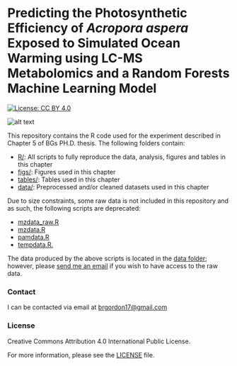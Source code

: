 
<!-- README.md is generated from README.Rmd. Please edit that file -->

# Predicting the Photosynthetic Efficiency of *Acropora aspera* Exposed to Simulated Ocean Warming using LC-MS Metabolomics and a Random Forests Machine Learning Model

<!-- badges: start -->

[![License: CC
BY 4.0](https://img.shields.io/badge/License-CC%20BY%204.0-lightgrey.svg)](https://creativecommons.org/licenses/by/4.0/)
<!-- badges: end -->

<!-- image: start -->

![alt
text](https://github.com/brgordon17/fvfm-prediction/blob/master/figs/prediction_boxplot.png)
<!-- image: end -->

This repository contains the R code used for the experiment described in
Chapter 5 of BGs PH.D. thesis. The following folders contain:

  - [R/](R/): All scripts to fully reproduce the data, analysis, figures
    and tables in this chapter
  - [figs/](figs/): Figures used in this chapter
  - [tables/](tables/): Tables used in this chapter
  - [data/](data/): Preprocessed and/or cleaned datasets used in this
    chapter

Due to size constraints, some raw data is not included in this
repository and as such, the following scripts are deprecated:

  - [mzdata\_raw.R](R/mzdata_raw.R)
  - [mzdata.R](R/mzdata.R)
  - [pamdata.R](R/pamdata.R)
  - [tempdata.R.](R/tempdata.R)

The data produced by the above scripts is located in the [data
folder](data/); however, please [send me an email](brgordon17@gmail.com)
if you wish to have access to the raw data.

### Contact

I can be contacted via email at <brgordon17@gmail.com>

### License

Creative Commons Attribution 4.0 International Public License.

For more information, please see the [LICENSE](LICENSE) file.
